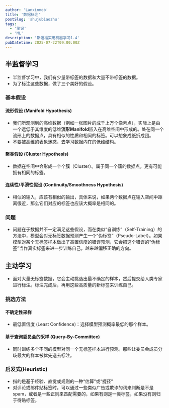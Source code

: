 ```yaml
---
author: 'Lanxinmob'
title: '数据标注'
postSlug: 'shujubiaozhu'
tags:
  - '笔记'
  - 'ML'
description: '斯坦福实用机器学习1.4'
pubDatetime: 2025-07-22T09:00:00Z
---
```

## 半监督学习
- 半监督学习中，我们有少量带标签的数据和大量不带标签的数据。
- 为了标注这些数据，做了三个美好的假设。
### 基本假设
#### 流形假设 (Manifold Hypothesis)
- 我们所观测到的高维数据（例如一张图片的成千上万个像素点），实际上是由一个远低于其维度的低维**流形Manifold**嵌入在高维空间中形成的。处在同一个流形上的数据点，具有相似的性质和相同的标签。可以想象成纸折成团。
- 不要被高维的表象迷惑，去学习数据内在的低维结构。
#### 聚类假设 (Cluster Hypothesis)
- 数据在空间中会形成一个个簇（Cluster）。属于同一个簇的数据点，更有可能拥有相同的标签。
#### 连续性/平滑性假设 (Continuity/Smoothness Hypothesis)

- 相似的输入，应该有相似的输出，具体来说，如果两个数据点在输入空间中距离很近，那么它们对应的标签也应该大概率是相同的。

### 问题
- 问题在于数据并不一定满足这些假设，而在类似“自训练”（Self-Training）的方法中，模型会对无标签数据预测产生一个“伪标签”（Pseudo-Label）。如果模型对某个无标签样本做出了高置信度的错误预测，它会把这个错误的“伪标签”当作真实标签来进一步训练自己，越来越偏移正确的方向。

## 主动学习
- 面对大量无标签数据，它会主动挑选出最不确定的样本，然后提交给人类专家进行标注。标注完成后，再用这些高质量的新标签来训练自己。
### 挑选方法
#### 不确定性采样
- 最低置信度 (Least Confidence)：选择模型预测概率最低的那个样本。
#### 基于查询委员会的采样 (Query-By-Committee)
- 同时训练多个不同的模型对同一个无标签样本进行预测。那些让委员会成员分歧最大的样本被优先送去标注。

### 启发式(Heuristic)
- 指的是基于经验、直觉或规则的一种“估算”或“捷径”
- 对评论或邮件贴标签时，可以通过一些类似广告或欺诈的词来判断是不是spam，或者是一些正则来匹配需要的，如果有则是一类标签，如果没有则归于待贴标签。